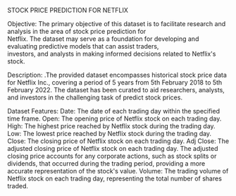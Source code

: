 STOCK PRICE PREDICTION FOR NETFLIX

Objective:
             The primary objective of this dataset is to facilitate research and analysis in the area of stock price prediction for     
              Netflix. The dataset may serve as a foundation for developing and evaluating predictive models that can assist traders,     
              investors, and analysts in making informed decisions related to Netflix's stock.

Description:
.The provided dataset encompasses historical stock price data for Netflix Inc., covering a period of 5 years from 5th           February 2018 to 5th February 2022. The dataset has been curated to aid researchers, analysts, and investors in the       challenging task of predict stock prices.

Dataset Features:
Date: 
The date of each trading day within the specified time frame.
Open: 
The opening price of Netflix stock on each trading day.
High: 
The highest price reached by Netflix stock during the trading day.
Low: 
The lowest price reached by Netflix stock during the trading day.
Close: 
The closing price of Netflix stock on each trading day.
Adj Close: 
The adjusted closing price of Netflix stock on each trading day. The adjusted closing price accounts for         any corporate actions, such as stock splits or dividends, that occurred during the trading period, providing a more         accurate representation of the stock's value.
Volume: 
The trading volume of Netflix stock on each trading day, representing the total number of shares traded.


